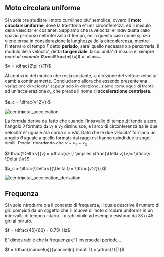 ## Moto circolare uniforme  

Si vuole ora studiare il moto curvilineo piu' semplice, ovvero il **moto circolare uniforme**, dove la traiettoria e' una circonferenza, ed il modulo della velocita' e' costante. Sappiamo che la velocita' e' individuata dallo spazio percorso nell'intervallo di tempo, ed in questo caso come spazio viene presa in considerazione la lunghezza della circonferenza, mentre l'intervallo di tempo $T$ detto **periodo**, sara' quello necessario a percorrerla. Il modulo della velocita', detta **tangenziale**, la cui unita' di misura e' sempre *metri al secondo* $\small\frac{m}{s}$ e' allora...  

$v = \dfrac{2\pi r}{T}$  

Al contrario del modulo che resta costante, la direzione del vettore velocita' cambia continuamente. Concludiamo allora che essendo presente una variazione di velocita' seppur solo in direzione, siamo comunque di fronte ad un'accelerazione $a_c$ che prende il nome di **accelerazione centripeta**.  

$a_c = \dfrac{v^2}{r}$  

![centripetal_acceleration](https://github.com/dennyb87/phoenomena/assets/7195133/a1c6e7e0-ee5e-4624-ae89-4cda02fd4e72)  

La formula deriva dal fatto che quando l'intervallo di tempo $\Delta t$ tende a zero, l'angolo $\theta$ formato da $v_1$ e $v_2$ diminuisce, e l'arco di circonferenza tra le due velocita' e' uguale alla corda $s = v \Delta t$. Dato che le due velocita' formano un angolo $\theta$ uguale a quello formato dai raggi $r$ si hanno quindi due triangoli simili. Percio' ricordando che $v = v_1 = v_2$ ...  

$\dfrac{\Delta v}{v} = \dfrac{s}{r} \implies \dfrac{\Delta v}{v}= \dfrac{v \Delta t}{r}$  

$a_c = \dfrac{\Delta v}{\Delta t} = \dfrac{v^2}{r}$  

![centripetal_acceleration_derivation](https://github.com/dennyb87/phoenomena/assets/7195133/115ece3d-9eb4-4124-b3f9-1e484d45987d)  

## Frequenza  

Si vuole introdurre ora il concetto di frequenza, il quale descrive il numero di giri compiuti da un oggetto che si muove di moto circolare uniforme in un intervallo di tempo unitario. I dischi vinile ad esempio esistono da 33 o 45 giri al minuto.  

$f = \dfrac{45}{60} = 0.75\ Hz$  

E' dimostrabile che la frequenza e' l'inverso del periodo...  

$f = \dfrac{\cancel{n}}{\cancel{n} \cdot T} = \dfrac{1}{T}$  

